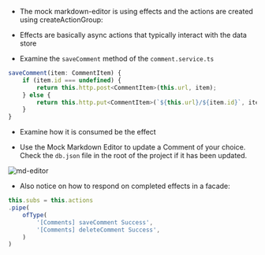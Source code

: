 - The mock markdown-editor is using effects and the actions are created using createActionGroup:


- Effects are basically async actions that typically interact with the data store

- Examine the `saveComment` method of the `comment.service.ts`

```javascript
saveComment(item: CommentItem) {
    if (item.id === undefined) {
        return this.http.post<CommentItem>(this.url, item);
    } else {
        return this.http.put<CommentItem>(`${this.url}/${item.id}`, item);
    }
}
```

- Examine how it is consumed be the effect


- Use the Mock Markdown Editor to update a Comment of your choice. Check the `db.json` file in the root of the project if it has been updated.

![md-editor](assets/images/md-editor.jpg)

- Also notice on how to respond on completed effects in a facade:

```javascript
this.subs = this.actions
.pipe(
    ofType(
        '[Comments] saveComment Success',
        '[Comments] deleteComment Success',
    )
)
```